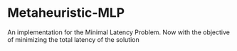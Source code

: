 # Metaheuristic-MLP
An implementation for the Minimal Latency Problem. Now with the objective of minimizing the total latency of the solution
